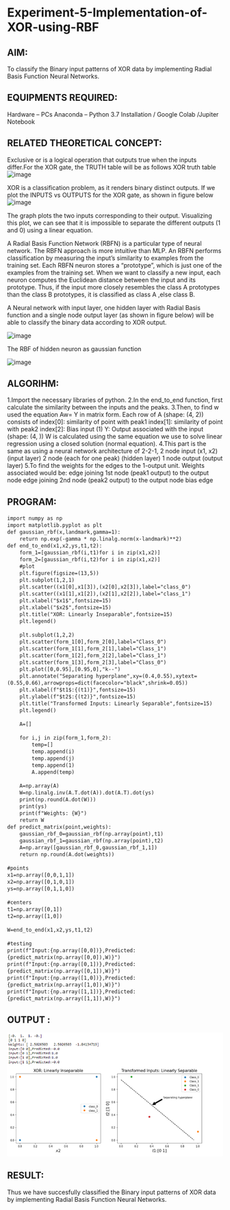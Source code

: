 # Experiment-5-Implementation-of-XOR-using-RBF

## AIM:
  To classify the Binary input patterns of XOR data  by implementing Radial Basis Function Neural Networks.
  
## EQUIPMENTS REQUIRED:

Hardware – PCs
Anaconda – Python 3.7 Installation / Google Colab /Jupiter Notebook

## RELATED THEORETICAL CONCEPT:
Exclusive or is a logical operation that outputs true when the inputs differ.For the XOR gate, the TRUTH table will be as follows
XOR truth table
<img width="541" alt="image" src="https://user-images.githubusercontent.com/112920679/201299438-5d1926f9-25e9-4f20-b392-1c112880ef56.png">

XOR is a classification problem, as it renders binary distinct outputs. If we plot the INPUTS vs OUTPUTS for the XOR gate, as shown in figure below
<img width="246" alt="image" src="https://user-images.githubusercontent.com/112920679/201299568-d9398233-71d8-41b3-8b08-a39d5b95e3f1.png">

The graph plots the two inputs corresponding to their output. Visualizing this plot, we can see that it is impossible to separate the different outputs (1 and 0) using a linear equation.

A Radial Basis Function Network (RBFN) is a particular type of neural network. The RBFN approach is more intuitive than MLP. An RBFN performs classification by measuring the input’s similarity to examples from the training set. Each RBFN neuron stores a “prototype”, which is just one of the examples from the training set. When we want to classify a new input, each neuron computes the Euclidean distance between the input and its prototype. Thus, if the input more closely resembles the class A prototypes than the class B prototypes, it is classified as class A ,else class B.


A Neural network with input layer, one hidden layer with Radial Basis function and a single node output layer (as shown in figure below) will be able to classify the binary data according to XOR output.

<img width="261" alt="image" src="https://user-images.githubusercontent.com/112920679/201300944-5510d7f4-ea0f-45ec-875d-87f463927e9d.png">

The RBF of hidden neuron as gaussian function 

<img width="206" alt="image" src="https://user-images.githubusercontent.com/112920679/201302321-a09f72e9-2352-4f88-838c-3324f6c5f57e.png">


## ALGORIHM:
1.Import the necessary libraries of python.
2.In the end_to_end function, first calculate the similarity between the inputs and the peaks.
3.Then, to find w used the equation Aw= Y in matrix form.
  Each row of A (shape: (4, 2)) consists of
  index[0]: similarity of point with peak1
  index[1]: similarity of point with peak2
  index[2]: Bias input (1)
  Y: Output associated with the input (shape: (4, ))
  W is calculated using the same equation we use to solve linear regression using a closed solution (normal equation).
4.This part is the same as using a neural network architecture of 2-2-1,
  2 node input (x1, x2) (input layer)
  2 node (each for one peak) (hidden layer)
  1 node output (output layer)
5.To find the weights for the edges to the 1-output unit. Weights associated would be:
  edge joining 1st node (peak1 output) to the output node
  edge joining 2nd node (peak2 output) to the output node
  bias edge

## PROGRAM:
```
import numpy as np
import matplotlib.pyplot as plt
def gaussian_rbf(x,landmark,gamma=1):
    return np.exp(-gamma * np.linalg.norm(x-landmark)**2)
def end_to_end(x1,x2,ys,t1,t2):
    form_1=[gaussian_rbf(i,t1)for i in zip(x1,x2)]
    form_2=[gaussian_rbf(i,t2)for i in zip(x1,x2)]
    #plot
    plt.figure(figsize=(13,5))
    plt.subplot(1,2,1)
    plt.scatter((x1[0],x1[3]),(x2[0],x2[3]),label="class_0")
    plt.scatter((x1[1],x1[2]),(x2[1],x2[2]),label="class_1")
    plt.xlabel("$x1$",fontsize=15)
    plt.xlabel("$x2$",fontsize=15)
    plt.title("XOR: Linearly Inseparable",fontsize=15)
    plt.legend()
    
    plt.subplot(1,2,2)
    plt.scatter(form_1[0],form_2[0],label="Class_0")
    plt.scatter(form_1[1],form_2[1],label="Class_1")
    plt.scatter(form_1[2],form_2[2],label="Class_1")
    plt.scatter(form_1[3],form_2[3],label="Class_0")
    plt.plot([0,0.95],[0.95,0],"k--")
    plt.annotate("Separating hyperplane",xy=(0.4,0.55),xytext=(0.55,0.66),arrowprops=dict(facecolor="black",shrink=0.05))
    plt.xlabel(f"$t1$:{(t1)}",fontsize=15)
    plt.ylabel(f"$t2$:{(t2)}",fontsize=15)
    plt.title("Transformed Inputs: Linearly Separable",fontsize=15)
    plt.legend()
    
    A=[]
    
    for i,j in zip(form_1,form_2):
        temp=[]
        temp.append(i)
        temp.append(j)
        temp.append(1)
        A.append(temp)
        
    A=np.array(A)
    W=np.linalg.inv(A.T.dot(A)).dot(A.T).dot(ys)
    print(np.round(A.dot(W)))
    print(ys)
    print(f"Weights: {W}")
    return W
def predict_matrix(point,weights):
    gaussian_rbf_0=gaussian_rbf(np.array(point),t1)
    gaussian_rbf_1=gaussian_rbf(np.array(point),t2)
    A=np.array([gaussian_rbf_0,gaussian_rbf_1,1])
    return np.round(A.dot(weights))

#points
x1=np.array([0,0,1,1])
x2=np.array([0,1,0,1])
ys=np.array([0,1,1,0])

#centers
t1=np.array([0,1])
t2=np.array([1,0])

W=end_to_end(x1,x2,ys,t1,t2)

#testing 
print(f"Input:{np.array([0,0])},Predicted:{predict_matrix(np.array([0,0]),W)}")
print(f"Input:{np.array([0,1])},Predicted:{predict_matrix(np.array([0,1]),W)}")
print(f"Input:{np.array([1,0])},Predicted:{predict_matrix(np.array([1,0]),W)}")
print(f"Input:{np.array([1,1])},Predicted:{predict_matrix(np.array([1,1]),W)}")
```
## OUTPUT :
![](exp5.png)  

## RESULT:
Thus we have succesfully classified the Binary input patterns of XOR data  by implementing Radial Basis Function Neural Networks.








